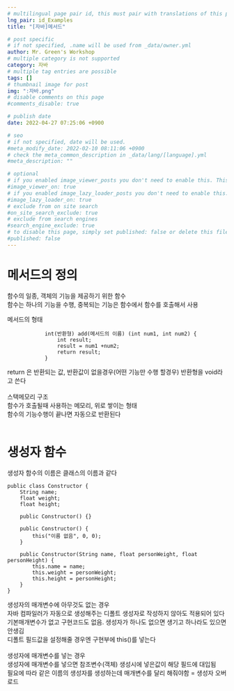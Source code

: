 ```yaml
---
# multilingual page pair id, this must pair with translations of this page. (This name must be unique)
lng_pair: id_Examples
title: "[자바]메서드"

# post specific
# if not specified, .name will be used from _data/owner.yml
author: Mr. Green's Workshop
# multiple category is not supported
category: 자바
# multiple tag entries are possible
tags: []
# thumbnail image for post
img: ":자바.png"
# disable comments on this page
#comments_disable: true

# publish date
date: 2022-04-27 07:25:06 +0900

# seo
# if not specified, date will be used.
#meta_modify_date: 2022-02-10 08:11:06 +0900
# check the meta_common_description in _data/lang/[language].yml
#meta_description: ""

# optional
# if you enabled image_viewer_posts you don't need to enable this. This is only if image_viewer_posts = false
#image_viewer_on: true
# if you enabled image_lazy_loader_posts you don't need to enable this. This is only if image_lazy_loader_posts = false
#image_lazy_loader_on: true
# exclude from on site search
#on_site_search_exclude: true
# exclude from search engines
#search_engine_exclude: true
# to disable this page, simply set published: false or delete this file
#published: false
---
```


<!-- outline-start -->

<!-- outline-end -->
# 메서드의 정의
함수의 일종, 객체의 기능을 제공하기 위한 함수   
함수는 하나의 기능을 수행, 중복되는 기능은 함수에서 함수를 호출해서 사용   

메서드의 형태   
```
			int(반환형) add(메서드의 이름) (int num1, int num2) {
		 		int result;
		 		result = num1 +num2;
		 		return result;  
		 	}
```
return 은 반환되는 값, 반환값이 없을경우(어떤 기능만 수행 할경우) 반환형을 void라고 쓴다   
<br/>
스택메모리 구조   
함수가 호출될때 사용하는 메모리, 위로 쌓이는 형태   
함수의 기능수행이 끝나면 자동으로 반환된다   
<br/>

# 생성자 함수
생성자 함수의 이름은 클래스의 이름과 같다   
```
public class Constructor {
	String name;
	float weight;
	float height;
	
	public Constructor() {}

	public Constructor() {
		this("이름 없음", 0, 0);
	}
		
	public Constructor(String name, float personWeight, float personHeight) {
		this.name = name;
		this.weight = personWeight;
		this.height = personHeight;
	}
}
```
생성자의 매개변수에 아무것도 없는 경우   
자바 컴파일러가 자동으로 생성해주는 디폴트 생성자로 작성하지 않아도 적용되어 있다   
기본매개변수가 없고 구현코드도 없음. 생성자가 하나도 없으면 생기고 하나라도 있으면 안생김   
디폴트 필드값을 설정해줄 경우엔 구현부에 this()를 넣는다   
<br/>
생성자에 매개변수를 넣는 경우   
생성자에 매개변수를 넣으면 참조변수(객체) 생성시에 넣은값이 해당 필드에 대입됨   
필요에 따라 같은 이름의 생성자를 생성하는데 매개변수를 달리 해줘야함 = 생성자 오버로드   





